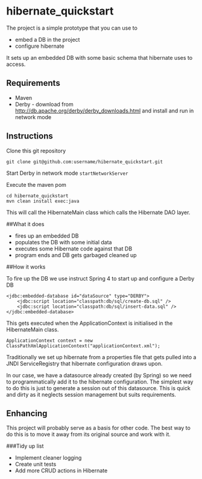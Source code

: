 # hibernate_quickstart

The project is a simple prototype that you can use to 
 
* embed a DB in the project
* configure hibernate

 
It sets up an embedded DB with some basic schema that hibernate uses to access.


## Requirements

* Maven
* Derby - download from http://db.apache.org/derby/derby_downloads.html and install and run in network mode



## Instructions

Clone this git repository

	git clone git@github.com:username/hibernate_quickstart.git

Start Derby in network mode `startNetworkServer`

Execute the maven pom

	cd hibernate_quickstart
	mvn clean install exec:java

This will call the HibernateMain class which calls the Hibernate DAO layer. 

##What it does

* fires up an embedded DB
* populates the DB with some initial data 
* executes some Hibernate code against that DB
* program ends and DB gets garbaged cleaned up

##How it works

To fire up the DB we use instruct Spring 4 to start up and configure a Derby DB

	<jdbc:embedded-database id="dataSource" type="DERBY">
        <jdbc:script location="classpath:db/sql/create-db.sql" />
        <jdbc:script location="classpath:db/sql/insert-data.sql" />
	</jdbc:embedded-database>

This gets executed when the ApplicationContext is initialised in the HibernateMain class.

	ApplicationContext context = new ClassPathXmlApplicationContext("applicationContext.xml");

Traditionally we set up hibernate from a properties file that gets pulled into a JNDI ServiceRegistry that hibernate configuration draws upon.

In our case, we have a datasource already created (by Spring) so we need to programmatically add it to the hibernate configuration. The simplest way to do this is just to generate a session out of this datasource. This is quick and dirty as it neglects session management but suits requirements.     

## Enhancing

This project will probably serve as a basis for other code. The best way to do this is to move it away from its original source and work with it. 

###Tidy up list

* Implement cleaner logging
* Create unit tests
* Add more CRUD actions in Hibernate

